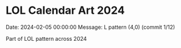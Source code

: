 # LOL Calendar Art 2024

Date: 2024-02-05 00:00:00
Message: L pattern (4,0) (commit 1/12)

Part of LOL pattern across 2024
